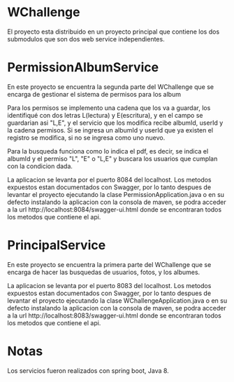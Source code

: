 # WChallenge
El proyecto esta distribuido en un proyecto principal que contiene los dos submodulos que son dos web service independientes.

# PermissionAlbumService
En este proyecto se encuentra la segunda parte del WChallenge que se encarga de gestionar el sistema de permisos para los album

Para los permisos se implemento una cadena que los va a guardar, los identifiqué con dos letras L(lectura) y E(escritura), y en el campo se guardarian asi "L,E", y el servicio que los modifica recibe albumId, userId y la cadena permisos. Si se ingresa un albumId y userId que ya existen el registro se modifica, si no se ingresa como uno nuevo.

Para la busqueda funciona como lo indica el pdf, es decir, se indica el albumId y el permiso "L", "E" o "L,E" y buscara los usuarios que cumplan con la condicion dada.

La aplicacion se levanta por el puerto 8084 del localhost.
Los metodos expuestos estan documentados con Swagger, por lo tanto despues de levantar el proyecto ejecutando la clase PermissionApplication.java o en su defecto instalando la aplicacion con la consola de maven, se podra acceder a la url http://localhost:8084/swagger-ui.html donde se encontraran todos los metodos que contiene el api.

# PrincipalService

En este proyecto se encuentra la primera parte del WChallenge que se encarga de hacer las busquedas de usuarios, fotos, y los albumes.

La aplicacion se levanta por el puerto 8083 del localhost.
Los metodos expuestos estan documentados con Swagger, por lo tanto despues de levantar el proyecto ejecutando la clase WChallengeApplication.java o en su defecto instalando la aplicacion con la consola de maven, se podra acceder a la url http://localhost:8083/swagger-ui.html donde se encontraran todos los metodos que contiene el api.

# Notas
Los servicios fueron realizados con spring boot, Java 8.
